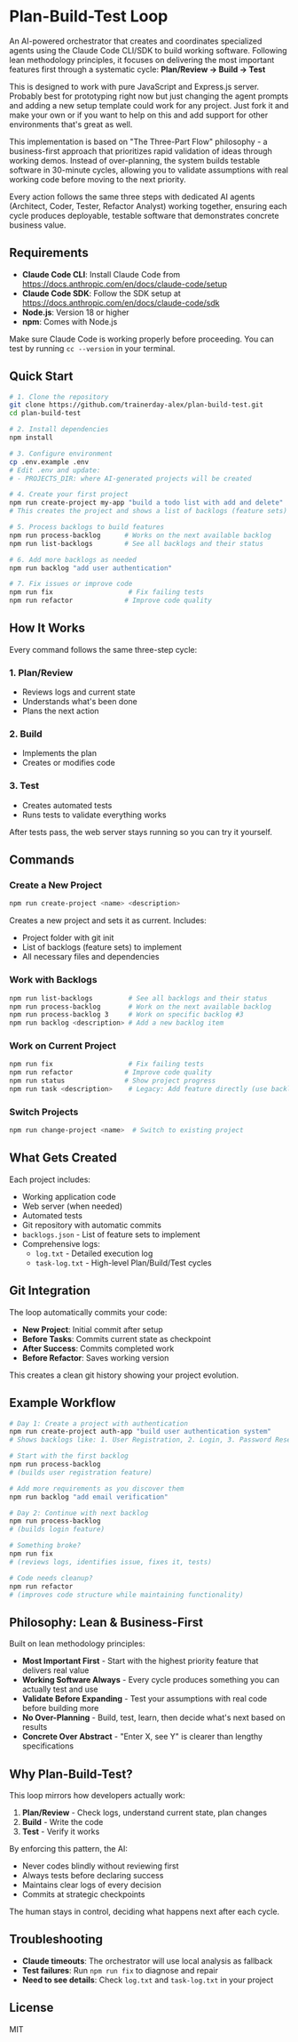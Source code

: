 # Plan-Build-Test Loop

An AI-powered orchestrator that creates and coordinates specialized agents using the Claude Code CLI/SDK to build working software. Following lean methodology principles, it focuses on delivering the most important features first through a systematic cycle: **Plan/Review → Build → Test**

This is designed to work with pure JavaScript and Express.js server. Probably best for prototyping right now but just changing the agent prompts and adding a new setup template could work for any project. Just fork it and make your own or if you want to help on this and add support for other environments that's great as well.

This implementation is based on "The Three-Part Flow" philosophy - a business-first approach that prioritizes rapid validation of ideas through working demos. Instead of over-planning, the system builds testable software in 30-minute cycles, allowing you to validate assumptions with real working code before moving to the next priority.

Every action follows the same three steps with dedicated AI agents (Architect, Coder, Tester, Refactor Analyst) working together, ensuring each cycle produces deployable, testable software that demonstrates concrete business value.

## Requirements

- **Claude Code CLI**: Install Claude Code from https://docs.anthropic.com/en/docs/claude-code/setup
- **Claude Code SDK**: Follow the SDK setup at https://docs.anthropic.com/en/docs/claude-code/sdk
- **Node.js**: Version 18 or higher
- **npm**: Comes with Node.js

Make sure Claude Code is working properly before proceeding. You can test by running `cc --version` in your terminal.

## Quick Start

```bash
# 1. Clone the repository
git clone https://github.com/trainerday-alex/plan-build-test.git
cd plan-build-test

# 2. Install dependencies
npm install

# 3. Configure environment
cp .env.example .env
# Edit .env and update:
# - PROJECTS_DIR: where AI-generated projects will be created

# 4. Create your first project
npm run create-project my-app "build a todo list with add and delete"
# This creates the project and shows a list of backlogs (feature sets)

# 5. Process backlogs to build features
npm run process-backlog      # Works on the next available backlog
npm run list-backlogs        # See all backlogs and their status

# 6. Add more backlogs as needed
npm run backlog "add user authentication"

# 7. Fix issues or improve code
npm run fix                   # Fix failing tests
npm run refactor             # Improve code quality
```

## How It Works

Every command follows the same three-step cycle:

### 1. Plan/Review
- Reviews logs and current state
- Understands what's been done
- Plans the next action

### 2. Build
- Implements the plan
- Creates or modifies code

### 3. Test
- Creates automated tests
- Runs tests to validate everything works

After tests pass, the web server stays running so you can try it yourself.

## Commands

### Create a New Project
```bash
npm run create-project <name> <description>
```
Creates a new project and sets it as current. Includes:
- Project folder with git init
- List of backlogs (feature sets) to implement
- All necessary files and dependencies

### Work with Backlogs
```bash
npm run list-backlogs         # See all backlogs and their status
npm run process-backlog       # Work on the next available backlog
npm run process-backlog 3     # Work on specific backlog #3
npm run backlog <description> # Add a new backlog item
```

### Work on Current Project
```bash
npm run fix                   # Fix failing tests
npm run refactor             # Improve code quality
npm run status               # Show project progress
npm run task <description>    # Legacy: Add feature directly (use backlogs instead)
```

### Switch Projects
```bash
npm run change-project <name>  # Switch to existing project
```

## What Gets Created

Each project includes:
- Working application code
- Web server (when needed)
- Automated tests
- Git repository with automatic commits
- `backlogs.json` - List of feature sets to implement
- Comprehensive logs:
  - `log.txt` - Detailed execution log
  - `task-log.txt` - High-level Plan/Build/Test cycles

## Git Integration

The loop automatically commits your code:
- **New Project**: Initial commit after setup
- **Before Tasks**: Commits current state as checkpoint
- **After Success**: Commits completed work
- **Before Refactor**: Saves working version

This creates a clean git history showing your project evolution.

## Example Workflow

```bash
# Day 1: Create a project with authentication
npm run create-project auth-app "build user authentication system"
# Shows backlogs like: 1. User Registration, 2. Login, 3. Password Reset

# Start with the first backlog
npm run process-backlog
# (builds user registration feature)

# Add more requirements as you discover them
npm run backlog "add email verification"

# Day 2: Continue with next backlog
npm run process-backlog
# (builds login feature)

# Something broke?
npm run fix
# (reviews logs, identifies issue, fixes it, tests)

# Code needs cleanup?
npm run refactor
# (improves code structure while maintaining functionality)
```

## Philosophy: Lean & Business-First

Built on lean methodology principles:
- **Most Important First** - Start with the highest priority feature that delivers real value
- **Working Software Always** - Every cycle produces something you can actually test and use
- **Validate Before Expanding** - Test your assumptions with real code before building more
- **No Over-Planning** - Build, test, learn, then decide what's next based on results
- **Concrete Over Abstract** - "Enter X, see Y" is clearer than lengthy specifications

## Why Plan-Build-Test?

This loop mirrors how developers actually work:

1. **Plan/Review** - Check logs, understand current state, plan changes
2. **Build** - Write the code
3. **Test** - Verify it works

By enforcing this pattern, the AI:
- Never codes blindly without reviewing first
- Always tests before declaring success
- Maintains clear logs of every decision
- Commits at strategic checkpoints

The human stays in control, deciding what happens next after each cycle.


## Troubleshooting

- **Claude timeouts**: The orchestrator will use local analysis as fallback
- **Test failures**: Run `npm run fix` to diagnose and repair
- **Need to see details**: Check `log.txt` and `task-log.txt` in your project

## License

MIT